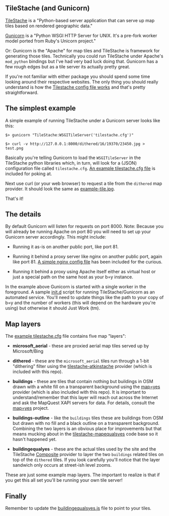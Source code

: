 TileStache (and Gunicorn)
--

[TileStache](http://www.tilestache.org/) is a "Python-based server application that can serve up map tiles based on rendered geographic data."

[Gunicorn](http://gunicorn.org/) is a "Python WSGI HTTP Server for UNIX. It's a pre-fork worker model ported from Ruby's Unicorn project."

Or: Gunicorn is the "Apache" for map tiles and TileStache is framework for generating those tiles. Technically you could run TileStache under Apache's `mod_python` bindings but I've had very bad luck doing that. Gunicorn has a few rough edges but as a tile server its actually pretty great.

If you're not familiar with either package you should spend some time looking around their respective websites. The only thing you should really understand is how the [Tilestache config file works](http://tilestache.org/doc/#configuring-tilestache) and that's pretty straightforward.

The simplest example
--

A simple example of running TileStache under a Gunicorn server looks like this:

	$> gunicorn "TileStache:WSGITileServer('tilestache.cfg')"
	
	$> curl -v http://127.0.0.1:8000/dithered/16/19370/23450.jpg > test.png

Basically you're telling Gunicorn to load the `WSGITileServer` in the TileStache python libraries which, in turn, will look for a (JSON) configuration file called `tilestache.cfg`. [An example tilestache.cfg file](https://github.com/straup/buildingequalsyes/blob/master/tilestache/tilestache.cfg.example) is included for poking at. 

Next use curl (or your web browser) to request a tile from the `dithered` map provider. It should look the same as [example-tile.jpg](https://github.com/straup/buildingequalsyes/blob/master/tilestache/example-tile.jpg).

That's it!

The details
--

By default Gunicorn will listen for requests on port 8000. Note: Because you will already be running Apache on port 80 you will need to set up your Gunicorn server accordingly. This might include:

* Running it as-is on another public port, like port 81.

* Running it behind a proxy server like nginx on another public port, again like port 81. [A simple nginx config file](https://github.com/straup/buildingequalsyes/blob/master/tilestache/nginx.conf.example) has been included for the curious.

* Running it behind a proxy using Apache itself either as virtual host or just a special path on the same host as your b=y instance.

In the example above Gunicorn is started with a single worker in the foreground. A sample [init.d](https://github.com/straup/buildingequalsyes/blob/master/tilestache/init.d/tilestache-gunicorn.sh) script for running TileStache/Gunicorn as an automated service. You'll need to update things like the path to your copy of b=y and the number of workers (this will depend on the hardware you're using) but otherwise it should Just Work (tm).

Map layers
--

The [example tilestache.cfg]() file contains five map "layers":

* **microsoft_aerial** - these are proxied aerial map tiles served up by Microsoft/Bing

* **dithered** - these are the `microsoft_aerial` tiles run through a 1-bit "dithering" filter using the [tilestache-atkinstache](http://straup.github.com/tilestache-atkinstache/) provider (which is included with this repo).

* **buildings** - these are tiles that contain nothing but buildings in OSM drawn with a white fill on a transparent background using the [map=yes](http://mapequalsyes.stamen.com/code/) provider (which is also included with this repo). It is important to understand/remember that this layer will reach out across the Internet and ask the MapQuest XAPI servers for data. For details, consult the [map=yes](http://mapequalsyes.stamen.com/) project.

* **buildings-outline** - like the `buildings` tiles these are buildings from OSM but drawn with no fill and a black outline on a transparent background. Combining the two layers is an obvious place for improvements but that means mucking about in the [tilestache-mapequalsyes](https://github.com/straup/tilestache-mapequalsyes) code base so it hasn't happened yet.

* **buildingequalyes** - these are the actual tiles used by the site and the TileStache [Composite](http://tilestache.org/doc/TileStache.Goodies.Providers.Composite.html) provider to layer the two `buildings` related tiles on top of the `dithered` tiles. If you look carefully you'll notice that the layer sandwich only occurs at street-ish level zooms.

These are just some example map layers. The important to realize is that if you get this all set you'll be running your own tile server! 

Finally
--

Remember to update the [buildingequalsyes.js](https://github.com/straup/buildingequalsyes/blob/master/www/javascript/buildingequalsyes.js#L56) file to point to your tiles.
